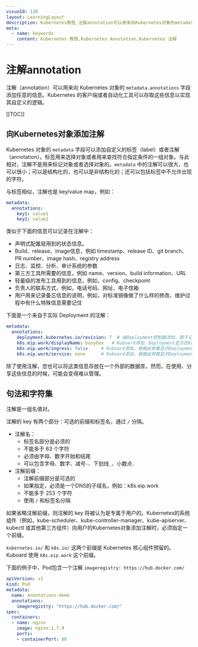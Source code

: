 ```yaml
---
vssueId: 138
layout: LearningLayout
description: Kubernetes教程_注解annotation可以用来向Kubernetes对象的metadata.annotations字段添加任意的信息_Kubernetes的客户端或者自动化工具可以存取这些信息以实现其自定义的逻辑
meta:
  - name: keywords
    content: Kubernetes 教程,Kubernetes Annotation,Kubernetes 注解
---
```


# 注解annotation

<AdSenseTitle>

注解（annotation）可以用来向 Kubernetes 对象的 `metadata.annotations` 字段添加任意的信息。Kubernetes 的客户端或者自动化工具可以存取这些信息以实现其自定义的逻辑。

[[TOC]]

</AdSenseTitle>

## 向Kubernetes对象添加注解

Kubernetes 对象的 `metadata` 字段可以添加自定义的标签（label）或者注解（annotation）。标签用来选择对象或者用来查找符合指定条件的一组对象。与此相对，注解不是用来标记对象或者选择对象的。`metadata` 中的注解可以很大，也可以很小；可以是结构化的，也可以是非结构化的；还可以包括标签中不允许出现的字符。

与标签相似，注解也是 key/value map，例如：
``` yaml
metadata:
  annotations:
    key1: value1
    key2: value2
```

类似于下面的信息可以记录在注解中：
* 声明式配置层用到的状态信息。
* Build、release、image信息，例如 timestamp、release ID、git branch、PR number、image hash、registry address
* 日志、监控、分析、审计系统的参数
* 第三方工具所需要的信息，例如 name、version、build information、URL
* 轻量级的发布工具用到的信息，例如，config、checkpoint
* 负责人的联系方式，例如，电话号码、网址、电子信箱
* 用户用来记录备忘信息的说明，例如，对标准镜像做了什么样的修改、维护过程中有什么特殊信息需要记住

下面是一个来自于实际 Deployment 的注解：
``` yaml
metadata:
  annotations:
    deployment.kubernetes.io/revision: 7  # 由Deployment控制器添加，用于记录当前发布的修改次数
    k8s.eip.work/displayName: busybox   # Kuboard添加，Deployment显示在Kuboard界面上的名字
    k8s.eip.work/ingress: false     # Kuboard添加，根据此参数显示Deployment是否配置了Ingress
    k8s.eip.work/service: none      # Kuboard添加，根据此参数显示Deployment是否配置了Service
```

除了使用注解，您也可以将这类信息存放在一个外部的数据库，然而，在使用、分享这些信息的时候，可能会变得难以管理。

## 句法和字符集

注解是一组名值对。

注解的 key 有两个部分：可选的前缀和标签名，通过 `/` 分隔。
* 注解名：
  * 标签名部分是必须的
  * 不能多于 63 个字符
  * 必须由字母、数字开始和结尾
  * 可以包含字母、数字、减号`-`、下划线`_`、小数点`.`
* 注解前缀：
  * 注解前缀部分是可选的
  * 如果指定，必须是一个DNS的子域名，例如：k8s.eip.work
  * 不能多于 253 个字符
  * 使用 `/` 和标签名分隔

如果省略注解前缀，则注解的 key 将被认为是专属于用户的。Kubernetes的系统组件（例如，kube-scheduler、kube-controller-manager、kube-apiserver、kubectl 或其他第三方组件）向用户的Kubernetes对象添加注解时，必须指定一个前缀。

`kubernetes.io/` 和 `k8s.io/` 这两个前缀是 Kubernetes 核心组件预留的。Kuboard 使用 `k8s.eip.work` 这个前缀。

下面的例子中，Pod包含一个注解 `imageregistry: https://hub.docker.com/`
``` yaml
apiVersion: v1
kind: Pod
metadata:
  name: annotations-demo
  annotations:
    imageregistry: "https://hub.docker.com/"
spec:
  containers:
  - name: nginx
    image: nginx:1.7.9
    ports:
    - containerPort: 80
```
